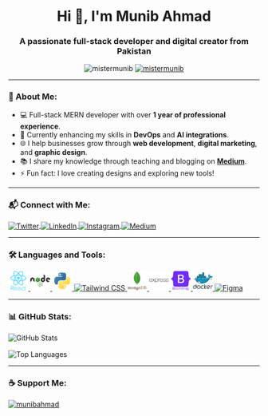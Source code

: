 <h1 align="center">Hi 👋, I'm Munib Ahmad</h1>
<h3 align="center">A passionate full-stack developer and digital creator from Pakistan</h3>

<p align="center"> 
  <img src="https://komarev.com/ghpvc/?username=mistermunib&label=Profile%20views&color=0e75b6&style=flat" alt="mistermunib" /> 
  <a href="https://twitter.com/mistermunib" target="_blank"><img src="https://img.shields.io/twitter/follow/mistermunib?logo=twitter&style=for-the-badge" alt="mistermunib" /></a>
</p>

---

### 🌟 About Me:
- 💻 Full-stack MERN developer with over **1 year of professional experience**.
- 🌱 Currently enhancing my skills in **DevOps** and **AI integrations**.
- 🌐 I help businesses grow through **web development**, **digital marketing**, and **graphic design**.
- 📚 I share my knowledge through teaching and blogging on **[Medium](https://medium.com/@mistermunib)**.
- ⚡ Fun fact: I love creating designs and exploring new tools!

---

### 📬 Connect with Me:
<p align="left">
  <a href="https://twitter.com/mistermunib" target="_blank">
    <img align="center" src="https://raw.githubusercontent.com/rahuldkjain/github-profile-readme-generator/master/src/images/icons/Social/twitter.svg" alt="Twitter" height="30" width="40" />
  </a>
  <a href="https://linkedin.com/in/mistermunib" target="_blank">
    <img align="center" src="https://raw.githubusercontent.com/rahuldkjain/github-profile-readme-generator/master/src/images/icons/Social/linked-in-alt.svg" alt="LinkedIn" height="30" width="40" />
  </a>
  <a href="https://instagram.com/mistermunib" target="_blank">
    <img align="center" src="https://raw.githubusercontent.com/rahuldkjain/github-profile-readme-generator/master/src/images/icons/Social/instagram.svg" alt="Instagram" height="30" width="40" />
  </a>
  <a href="https://medium.com/@mistermunib" target="_blank">
    <img align="center" src="https://raw.githubusercontent.com/rahuldkjain/github-profile-readme-generator/master/src/images/icons/Social/medium.svg" alt="Medium" height="30" width="40" />
  </a>
</p>

---

### 🛠️ Languages and Tools:
<p align="left">
  <a href="https://reactjs.org/" target="_blank" rel="noreferrer">
    <img src="https://raw.githubusercontent.com/devicons/devicon/master/icons/react/react-original-wordmark.svg" alt="React" width="40" height="40"/>
  </a>
  <a href="https://nodejs.org" target="_blank" rel="noreferrer">
    <img src="https://raw.githubusercontent.com/devicons/devicon/master/icons/nodejs/nodejs-original-wordmark.svg" alt="Node.js" width="40" height="40"/>
  </a>
  <a href="https://www.python.org" target="_blank" rel="noreferrer">
    <img src="https://raw.githubusercontent.com/devicons/devicon/master/icons/python/python-original.svg" alt="Python" width="40" height="40"/>
  </a>
  <a href="https://tailwindcss.com/" target="_blank" rel="noreferrer">
    <img src="https://www.vectorlogo.zone/logos/tailwindcss/tailwindcss-icon.svg" alt="Tailwind CSS" width="40" height="40"/>
  </a>
  <a href="https://www.mongodb.com/" target="_blank" rel="noreferrer">
    <img src="https://raw.githubusercontent.com/devicons/devicon/master/icons/mongodb/mongodb-original-wordmark.svg" alt="MongoDB" width="40" height="40"/>
  </a>
  <a href="https://expressjs.com" target="_blank" rel="noreferrer">
    <img src="https://raw.githubusercontent.com/devicons/devicon/master/icons/express/express-original-wordmark.svg" alt="Express" width="40" height="40"/>
  </a>
  <a href="https://getbootstrap.com" target="_blank" rel="noreferrer">
    <img src="https://raw.githubusercontent.com/devicons/devicon/master/icons/bootstrap/bootstrap-plain-wordmark.svg" alt="Bootstrap" width="40" height="40"/>
  </a>
  <a href="https://www.docker.com/" target="_blank" rel="noreferrer">
    <img src="https://raw.githubusercontent.com/devicons/devicon/master/icons/docker/docker-original-wordmark.svg" alt="Docker" width="40" height="40"/>
  </a>
  <a href="https://www.figma.com/" target="_blank" rel="noreferrer">
    <img src="https://www.vectorlogo.zone/logos/figma/figma-icon.svg" alt="Figma" width="40" height="40"/>
  </a>
</p>

---

### 📊 GitHub Stats:
<p><img align="center" src="https://github-readme-stats.vercel.app/api?username=mistermunib&show_icons=true&locale=en&theme=radical" alt="GitHub Stats" /></p>
<p><img align="center" src="https://github-readme-stats.vercel.app/api/top-langs?username=mistermunib&show_icons=true&locale=en&layout=compact&theme=radical" alt="Top Languages" /></p>

---

### ☕ Support Me:
<p><a href="https://www.buymeacoffee.com/munibahmad" target="_blank"> 
  <img align="center" src="https://cdn.buymeacoffee.com/buttons/v2/default-yellow.png" height="50" width="210" alt="munibahmad" />
</a></p>
